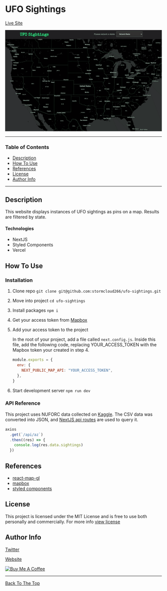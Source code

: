 # UFO Sightings

[Live Site](https://ufo-sightings.vercel.app/)

![Project Image](https://github.com/stormcloud266/ufo-sightings/blob/main/screenshot.gif)

---

### Table of Contents

- [Description](#description)
- [How To Use](#how-to-use)
- [References](#references)
- [License](#license)
- [Author Info](#author-info)

---

## Description

This website displays instances of UFO sightings as pins on a map. Results are filtered by state.

#### Technologies

- NextJS
- Styled Components
- Vercel

## How To Use

### Installation

1. Clone repo
  `git clone git@github.com:stormcloud266/ufo-sightings.git`

2. Move into project
  `cd ufo-sightings`

3. Install packages
  `npm i`

4. Get your access token from [Mapbox](https://docs.mapbox.com/help/how-mapbox-works/access-tokens/)

5. Add your access token to the project

    In the root of your project, add a file called `next.config.js`. Inside this file, add the following code, replacing YOUR_ACCESS_TOKEN with the Mapbox token your created in step 4.

    ```javascript
    module.exports = {
      env: {
        NEXT_PUBLIC_MAP_API: "YOUR_ACCESS_TOKEN",
      },
    }
    ```

6. Start development server
  `npm run dev`

### API Reference

This project uses NUFORC data collected on [Kaggle](https://www.kaggle.com/NUFORC/ufo-sightings). The CSV data was converted into JSON, and [NextJS api routes](https://nextjs.org/docs/api-routes/introduction) are used to query it.

```javascript
axios
  .get(`/api/az`)
  .then((res) => {
    console.log(res.data.sightings)
  })
```

## References
- [react-map-gl](https://github.com/visgl/react-map-gl)
- [mapbox](https://docs.mapbox.com/)
- [styled components](https://styled-components.com/)

## License

This project is licensed under the MIT License and is free to use both personally and commercially. For more info [view license](https://github.com/stormcloud266/ufo-sightings/blob/main/LICENSE)

## Author Info

[Twitter](https://twitter.com/stormcloud266)

[Website](https://tawneeallport.com)

<a href="https://www.buymeacoffee.com/tawnee" target="_blank"><img src="https://cdn.buymeacoffee.com/buttons/v2/default-violet.png" alt="Buy Me A Coffee" height="35" width="150"></a>

---

[Back To The Top](#ufo-sightings)
